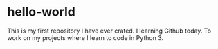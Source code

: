# hello-world
This is my first repository I have ever crated.
I learning Github today. To work on my projects where I learn to code in Python 3.
